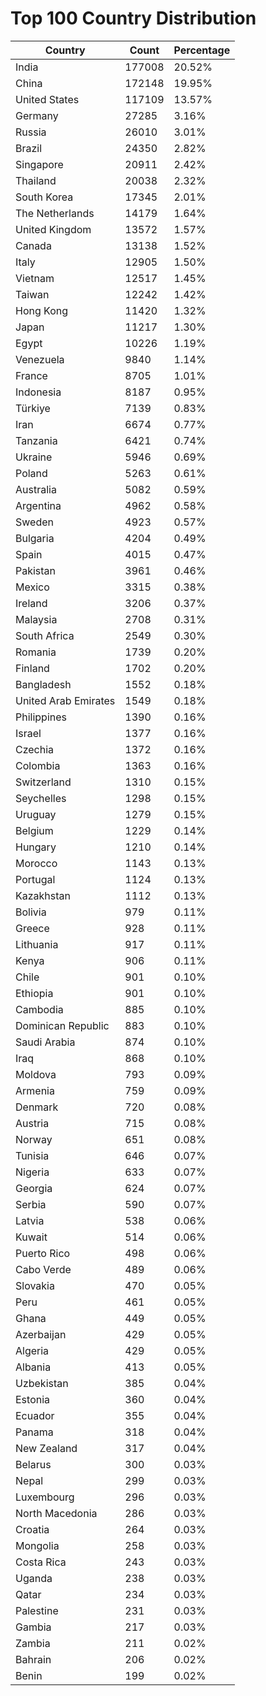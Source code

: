 # Top 100 Country Distribution
| Country | Count | Percentage |
|----|----|----|
| India | 177008 | 20.52% |
| China | 172148 | 19.95% |
| United States | 117109 | 13.57% |
| Germany | 27285 | 3.16% |
| Russia | 26010 | 3.01% |
| Brazil | 24350 | 2.82% |
| Singapore | 20911 | 2.42% |
| Thailand | 20038 | 2.32% |
| South Korea | 17345 | 2.01% |
| The Netherlands | 14179 | 1.64% |
| United Kingdom | 13572 | 1.57% |
| Canada | 13138 | 1.52% |
| Italy | 12905 | 1.50% |
| Vietnam | 12517 | 1.45% |
| Taiwan | 12242 | 1.42% |
| Hong Kong | 11420 | 1.32% |
| Japan | 11217 | 1.30% |
| Egypt | 10226 | 1.19% |
| Venezuela | 9840 | 1.14% |
| France | 8705 | 1.01% |
| Indonesia | 8187 | 0.95% |
| Türkiye | 7139 | 0.83% |
| Iran | 6674 | 0.77% |
| Tanzania | 6421 | 0.74% |
| Ukraine | 5946 | 0.69% |
| Poland | 5263 | 0.61% |
| Australia | 5082 | 0.59% |
| Argentina | 4962 | 0.58% |
| Sweden | 4923 | 0.57% |
| Bulgaria | 4204 | 0.49% |
| Spain | 4015 | 0.47% |
| Pakistan | 3961 | 0.46% |
| Mexico | 3315 | 0.38% |
| Ireland | 3206 | 0.37% |
| Malaysia | 2708 | 0.31% |
| South Africa | 2549 | 0.30% |
| Romania | 1739 | 0.20% |
| Finland | 1702 | 0.20% |
| Bangladesh | 1552 | 0.18% |
| United Arab Emirates | 1549 | 0.18% |
| Philippines | 1390 | 0.16% |
| Israel | 1377 | 0.16% |
| Czechia | 1372 | 0.16% |
| Colombia | 1363 | 0.16% |
| Switzerland | 1310 | 0.15% |
| Seychelles | 1298 | 0.15% |
| Uruguay | 1279 | 0.15% |
| Belgium | 1229 | 0.14% |
| Hungary | 1210 | 0.14% |
| Morocco | 1143 | 0.13% |
| Portugal | 1124 | 0.13% |
| Kazakhstan | 1112 | 0.13% |
| Bolivia | 979 | 0.11% |
| Greece | 928 | 0.11% |
| Lithuania | 917 | 0.11% |
| Kenya | 906 | 0.11% |
| Chile | 901 | 0.10% |
| Ethiopia | 901 | 0.10% |
| Cambodia | 885 | 0.10% |
| Dominican Republic | 883 | 0.10% |
| Saudi Arabia | 874 | 0.10% |
| Iraq | 868 | 0.10% |
| Moldova | 793 | 0.09% |
| Armenia | 759 | 0.09% |
| Denmark | 720 | 0.08% |
| Austria | 715 | 0.08% |
| Norway | 651 | 0.08% |
| Tunisia | 646 | 0.07% |
| Nigeria | 633 | 0.07% |
| Georgia | 624 | 0.07% |
| Serbia | 590 | 0.07% |
| Latvia | 538 | 0.06% |
| Kuwait | 514 | 0.06% |
| Puerto Rico | 498 | 0.06% |
| Cabo Verde | 489 | 0.06% |
| Slovakia | 470 | 0.05% |
| Peru | 461 | 0.05% |
| Ghana | 449 | 0.05% |
| Azerbaijan | 429 | 0.05% |
| Algeria | 429 | 0.05% |
| Albania | 413 | 0.05% |
| Uzbekistan | 385 | 0.04% |
| Estonia | 360 | 0.04% |
| Ecuador | 355 | 0.04% |
| Panama | 318 | 0.04% |
| New Zealand | 317 | 0.04% |
| Belarus | 300 | 0.03% |
| Nepal | 299 | 0.03% |
| Luxembourg | 296 | 0.03% |
| North Macedonia | 286 | 0.03% |
| Croatia | 264 | 0.03% |
| Mongolia | 258 | 0.03% |
| Costa Rica | 243 | 0.03% |
| Uganda | 238 | 0.03% |
| Qatar | 234 | 0.03% |
| Palestine | 231 | 0.03% |
| Gambia | 217 | 0.03% |
| Zambia | 211 | 0.02% |
| Bahrain | 206 | 0.02% |
| Benin | 199 | 0.02% |
